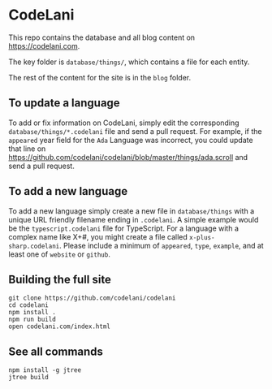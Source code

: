 # CodeLani

This repo contains the database and all blog content on https://codelani.com.

The key folder is `database/things/`, which contains a file for each entity.

The rest of the content for the site is in the `blog` folder.

## To update a language

To add or fix information on CodeLani, simply edit the corresponding `database/things/*.codelani` file and send a pull request. For example, if the `appeared` year field for the `Ada` Language was incorrect, you could update that line on https://github.com/codelani/codelani/blob/master/things/ada.scroll and send a pull request.

## To add a new language

To add a new language simply create a new file in `database/things` with a unique URL friendly filename ending in `.codelani`. A simple example would be the `typescript.codelani` file for TypeScript. For a language with a complex name like X+#, you might create a file called `x-plus-sharp.codelani`. Please include a minimum of `appeared`, `type`, `example`, and at least one of `website` or `github`.

## Building the full site

```
git clone https://github.com/codelani/codelani
cd codelani
npm install .
npm run build
open codelani.com/index.html
```

## See all commands

```
npm install -g jtree
jtree build
```
